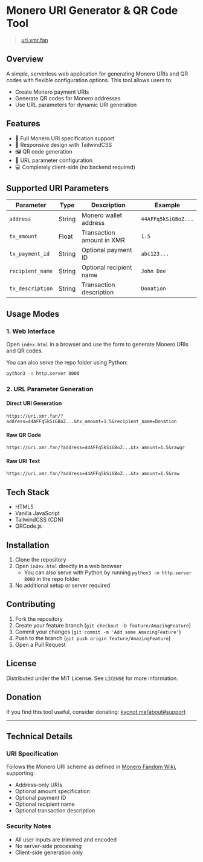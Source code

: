 # Monero URI Generator & QR Code Tool

> [uri.xmr.fan](https://uri.xmr.fan)

## Overview

A simple, serverless web application for generating Monero URIs and QR codes with flexible configuration options. This tool allows users to:

- Create Monero payment URIs
- Generate QR codes for Monero addresses
- Use URL parameters for dynamic URI generation


## Features

- 🔗 Full Monero URI specification support
- 📱 Responsive design with TailwindCSS
- 🖼️ QR code generation
- 🔧 URL parameter configuration
- 💻 Completely client-side (no backend required)

## Supported URI Parameters

| Parameter | Type | Description | Example |
|-----------|------|-------------|---------|
| `address` | String | Monero wallet address | `44AFFq5kSiGBoZ...` |
| `tx_amount` | Float | Transaction amount in XMR | `1.5` |
| `tx_payment_id` | String | Optional payment ID | `abc123...` |
| `recipient_name` | String | Optional recipient name | `John Doe` |
| `tx_description` | String | Transaction description | `Donation` |

## Usage Modes

### 1. Web Interface

Open `index.html` in a browser and use the form to generate Monero URIs and QR codes.

You can also serve the repo folder using Python:

```bash
python3 -m http.server 8000
```

### 2. URL Parameter Generation

#### Direct URI Generation

```
https://uri.xmr.fan/?address=44AFFq5kSiGBoZ...&tx_amount=1.5&recipient_name=Donation
```

#### Raw QR Code

```
https://uri.xmr.fan/?address=44AFFq5kSiGBoZ...&tx_amount=1.5&rawqr
```

#### Raw URI Text

```
https://uri.xmr.fan/?address=44AFFq5kSiGBoZ...&tx_amount=1.5&raw
```

## Tech Stack

- HTML5
- Vanilla JavaScript
- TailwindCSS (CDN)
- QRCode.js

## Installation

1. Clone the repository
2. Open `index.html` directly in a web browser
    - You can also serve with Python by running `python3 -m http.server 8000` in the repo folder
3. No additional setup or server required

## Contributing

1. Fork the repository
2. Create your feature branch (`git checkout -b feature/AmazingFeature`)
3. Commit your changes (`git commit -m 'Add some AmazingFeature'`)
4. Push to the branch (`git push origin feature/AmazingFeature`)
5. Open a Pull Request

## License

Distributed under the MIT License. See `LICENSE` for more information.

## Donation

If you find this tool useful, consider donating: [kycnot.me/about#support](https://kycnot.me/about#support)

---

## Technical Details

### URI Specification

Follows the Monero URI scheme as defined in [Monero Fandom Wiki](https://monero.fandom.com/wiki/URI_formatting), supporting:

- Address-only URIs
- Optional amount specification
- Optional payment ID
- Optional recipient name
- Optional transaction description

### Security Notes

- All user inputs are trimmed and encoded
- No server-side processing
- Client-side generation only
